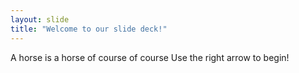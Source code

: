 ```yaml
---
layout: slide
title: "Welcome to our slide deck!"
---
```

A horse is a horse of course of course
Use the right arrow to begin!
